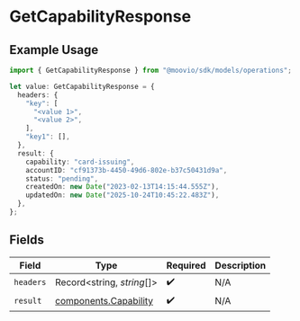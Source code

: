 # GetCapabilityResponse

## Example Usage

```typescript
import { GetCapabilityResponse } from "@moovio/sdk/models/operations";

let value: GetCapabilityResponse = {
  headers: {
    "key": [
      "<value 1>",
      "<value 2>",
    ],
    "key1": [],
  },
  result: {
    capability: "card-issuing",
    accountID: "cf91373b-4450-49d6-802e-b37c50431d9a",
    status: "pending",
    createdOn: new Date("2023-02-13T14:15:44.555Z"),
    updatedOn: new Date("2025-10-24T10:45:22.483Z"),
  },
};
```

## Fields

| Field                                                          | Type                                                           | Required                                                       | Description                                                    |
| -------------------------------------------------------------- | -------------------------------------------------------------- | -------------------------------------------------------------- | -------------------------------------------------------------- |
| `headers`                                                      | Record<string, *string*[]>                                     | :heavy_check_mark:                                             | N/A                                                            |
| `result`                                                       | [components.Capability](../../models/components/capability.md) | :heavy_check_mark:                                             | N/A                                                            |